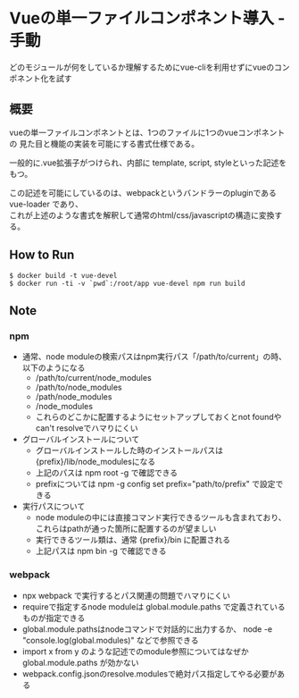 # Vueの単一ファイルコンポネント導入 - 手動

どのモジュールが何をしているか理解するためにvue-cliを利用せずにvueのコンポネント化を試す

## 概要

vueの単一ファイルコンポネントとは、1つのファイルに1つのvueコンポネントの
見た目と機能の実装を可能にする書式仕様である。  
  
一般的に.vue拡張子がつけられ、内部に template, script, styleといった記述をもつ。  
  
この記述を可能にしているのは、webpackというバンドラーのpluginである vue-loader であり、  
これが上述のような書式を解釈して通常のhtml/css/javascriptの構造に変換する。  

## How to Run
```shell
$ docker build -t vue-devel
$ docker run -ti -v `pwd`:/root/app vue-devel npm run build
```

## Note

### npm

- 通常、node moduleの検索パスはnpm実行パス「/path/to/current」の時、以下のようになる
  - /path/to/current/node_modules
  - /path/to/node_modules
  - /path/node_modules
  - /node_modules
  - これらのどこかに配置するようにセットアップしておくとnot foundやcan't resolveでハマりにくい
- グローバルインストールについて
  - グローバルインストールした時のインストールパスは{prefix}/lib/node_modulesになる
  - 上記のパスは npm root -g で確認できる
  - prefixについては npm -g config set prefix="path/to/prefix" で設定できる
- 実行パスについて
  - node moduleの中には直接コマンド実行できるツールも含まれており、これらはpathが通った箇所に配置するのが望ましい
  - 実行できるツール類は、通常 {prefix}/bin に配置される
  - 上記パスは npm bin -g で確認できる

### webpack

- npx webpack で実行するとパス関連の問題でハマりにくい
- requireで指定するnode moduleは global.module.paths で定義されているものが指定できる
- global.module.pathsはnodeコマンドで対話的に出力するか、 node -e "console.log(global.modules)" などで参照できる
- import x from y のような記述でのmodule参照についてはなぜか global.module.paths が効かない
- webpack.config.jsonのresolve.modulesで絶対パス指定してやる必要がある
